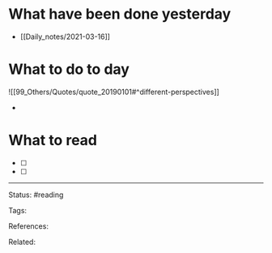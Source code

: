 # What have been done yesterday

- [[Daily_notes/2021-03-16]]

# What to do to day
![[99_Others/Quotes/quote_20190101#^different-perspectives]]

- 

# What to read

- [ ] 
- [ ] 



---
Status: #reading

Tags: 

References:

Related:
